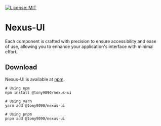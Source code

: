 [![License: MIT](https://img.shields.io/badge/License-MIT-yellow.svg)](https://opensource.org/licenses/MIT)

# Nexus-UI

Each component is crafted with precision to ensure accessibility and ease of use, allowing you to enhance your application's interface with minimal effort.

## Download

Nexus-UI is available at [npm](https://www.npmjs.com/package/@tony9090/nexus-ui).

```
# Using npm
npm install @tony9090/nexus-ui

# Using yarn
yarn add @tony9090/nexus-ui

# Using pnpm
pnpm add @tony9090/nexus-ui
```
